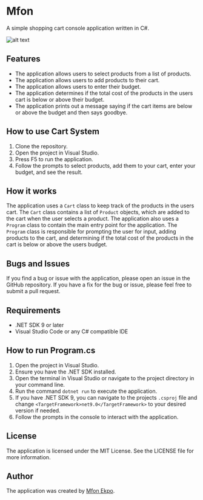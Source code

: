 # Mfon
A simple shopping cart console application written in C#.

![alt text](image.png)

## Features
- The application allows users to select products from a list of products.
- The application allows users to add products to their cart.
- The application allows users to enter their budget.
- The application determines if the total cost of the products in the users cart is below or above their budget.
- The application prints out a message saying if the cart items are below or above the budget and then says goodbye.

## How to use Cart System
1. Clone the repository.
2. Open the project in Visual Studio.
3. Press F5 to run the application.
4. Follow the prompts to select products, add them to your cart, enter your budget, and see the result.

## How it works
The application uses a `Cart` class to keep track of the products in the users cart. The `Cart` class contains a list of `Product` objects, which are added to the cart when the user selects a product. The application also uses a `Program` class to contain the main entry point for the application. The `Program` class is responsible for prompting the user for input, adding products to the cart, and determining if the total cost of the products in the cart is below or above the users budget.

## Bugs and Issues
If you find a bug or issue with the application, please open an issue in the GitHub repository. If you have a fix for the bug or issue, please feel free to submit a pull request.

## Requirements
- .NET SDK 9 or later
- Visual Studio Code or any C# compatible IDE

## How to run Program.cs
1. Open the project in Visual Studio.
2. Ensure you have the .NET SDK installed.
3. Open the terminal in Visual Studio or navigate to the project directory in your command line.
4. Run the command `dotnet run` to execute the application.
5. If you have .NET SDK 9, you can navigate to the projects `.csproj` file and change `<TargetFramework>net9.0</TargetFramework>` to your desired version if needed.
6. Follow the prompts in the console to interact with the application.

## License
The application is licensed under the MIT License. See the LICENSE file for more information.

## Author
The application was created by [Mfon Ekpo](https://github.com/mfonekpo).